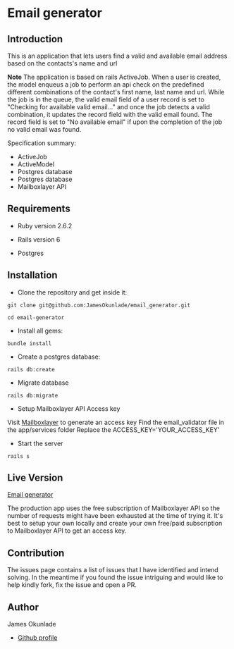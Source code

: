 # Email generator 

## Introduction

This is an application that lets users find a valid and available email address based on the contacts's name and url


**Note** The application is based on rails ActiveJob. When a user is created, the model enqueus a job to perform an api check on the predefined different combinations of the contact's first name, last name and url. While the job is in the queue, the valid email field of a user record is set to "Checking for available valid email..." and once the job detects a valid combination, it updates the record field with the valid email found. The record field is set to "No available email" if upon the completion of the job no valid email was found.


Specification summary:

- ActiveJob
- ActiveModel
- Postgres database 
- Postgres database
- Mailboxlayer API

## Requirements

- Ruby version 2.6.2

- Rails version 6

- Postgres

## Installation

- Clone the repository and get inside it:

```
git clone git@github.com:JamesOkunlade/email_generator.git

cd email-generator
```

- Install all gems:

```
bundle install
```

- Create a postgres database:

```
rails db:create
```

- Migrate database

```
rails db:migrate
```

- Setup Mailboxlayer API Access key

Visit [Mailboxlayer](https://mailboxlayer.com/) to generate an access key
Find the email_validator file in the app/services folder
Replace the ACCESS_KEY='YOUR_ACCESS_KEY'


- Start the server

```
rails s
```

## Live Version

[Email generator](https://fierce-bastion-34096.herokuapp.com/)

The production app uses the free subscription of Mailboxlayer API so the number of requests might have been exhausted at the time of trying it. It's best to setup your own locally and create your own free/paid subscription to Mailboxlayer API to get an access key.

## Contribution

The issues page contains a list of issues that I have identified and intend solving. In the meantime if you found the issue intriguing and would like to help kindly fork, fix the issue and open a PR.

## Author

James Okunlade

- [Github profile](https://github.com/JamesOkunlade)
